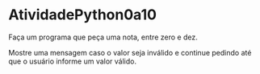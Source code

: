 # AtividadePython0a10

Faça um programa que peça uma nota, entre zero e dez.

Mostre uma mensagem caso o valor seja inválido e continue pedindo até que o usuário informe um valor válido.
